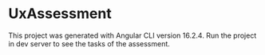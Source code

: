 # UxAssessment

This project was generated with Angular CLI version 16.2.4.
Run the project in dev server to see the tasks of the assessment.
